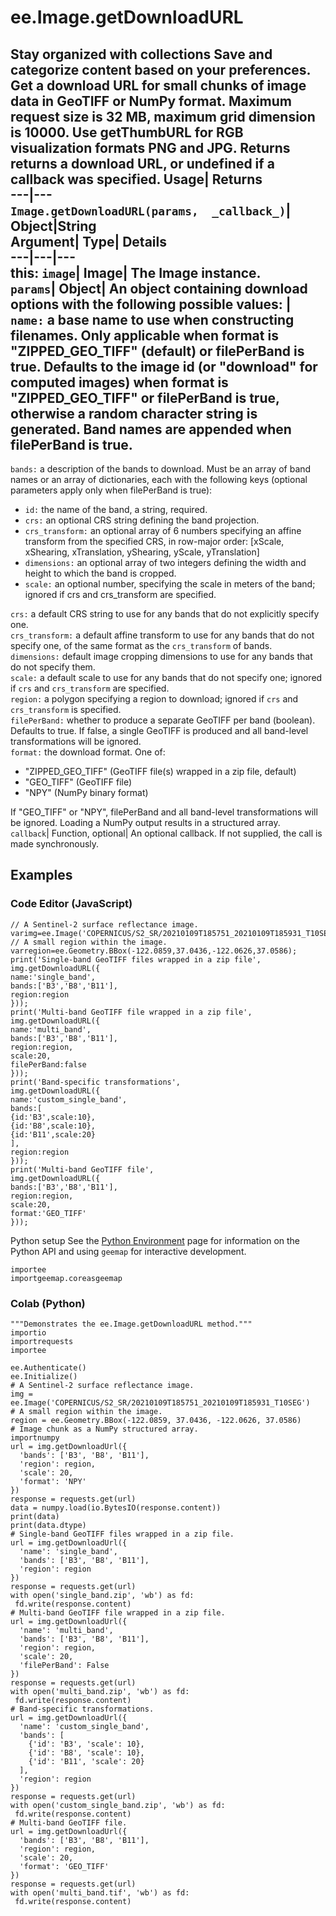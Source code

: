  
#  ee.Image.getDownloadURL 
Stay organized with collections  Save and categorize content based on your preferences. 
Get a download URL for small chunks of image data in GeoTIFF or NumPy format. Maximum request size is 32 MB, maximum grid dimension is 10000. 
Use getThumbURL for RGB visualization formats PNG and JPG.
Returns returns a download URL, or undefined if a callback was specified.
Usage| Returns  
---|---  
`Image.getDownloadURL(params,  _callback_)`| Object|String  
Argument| Type| Details  
---|---|---  
this: `image`| Image| The Image instance.  
`params`| Object| An object containing download options with the following possible values:  | ` name: ` a base name to use when constructing filenames. Only applicable when format is "ZIPPED_GEO_TIFF" (default) or filePerBand is true. Defaults to the image id (or "download" for computed images) when format is "ZIPPED_GEO_TIFF" or filePerBand is true, otherwise a random character string is generated. Band names are appended when filePerBand is true.  
---  
` bands: ` a description of the bands to download. Must be an array of band names or an array of dictionaries, each with the following keys (optional parameters apply only when filePerBand is true):
  * ` id: ` the name of the band, a string, required. 
  * ` crs: ` an optional CRS string defining the band projection.
  * ` crs_transform: ` an optional array of 6 numbers specifying an affine transform from the specified CRS, in row-major order: [xScale, xShearing, xTranslation, yShearing, yScale, yTranslation]
  * ` dimensions: ` an optional array of two integers defining the width and height to which the band is cropped.
  * ` scale: ` an optional number, specifying the scale in meters of the band; ignored if crs and crs_transform are specified.

  
` crs: ` a default CRS string to use for any bands that do not explicitly specify one.  
` crs_transform: ` a default affine transform to use for any bands that do not specify one, of the same format as the `crs_transform` of bands.  
` dimensions: ` default image cropping dimensions to use for any bands that do not specify them.  
` scale: ` a default scale to use for any bands that do not specify one; ignored if `crs` and `crs_transform` are specified.  
` region: ` a polygon specifying a region to download; ignored if `crs` and `crs_transform` is specified.  
` filePerBand: ` whether to produce a separate GeoTIFF per band (boolean). Defaults to true. If false, a single GeoTIFF is produced and all band-level transformations will be ignored.  
` format: ` the download format. One of: 
  * "ZIPPED_GEO_TIFF" (GeoTIFF file(s) wrapped in a zip file, default)
  * "GEO_TIFF" (GeoTIFF file)
  * "NPY" (NumPy binary format)

If "GEO_TIFF" or "NPY", filePerBand and all band-level transformations will be ignored. Loading a NumPy output results in a structured array.  
`callback`| Function, optional| An optional callback. If not supplied, the call is made synchronously.  
## Examples
### Code Editor (JavaScript)
```
// A Sentinel-2 surface reflectance image.
varimg=ee.Image('COPERNICUS/S2_SR/20210109T185751_20210109T185931_T10SEG');
// A small region within the image.
varregion=ee.Geometry.BBox(-122.0859,37.0436,-122.0626,37.0586);
print('Single-band GeoTIFF files wrapped in a zip file',
img.getDownloadURL({
name:'single_band',
bands:['B3','B8','B11'],
region:region
}));
print('Multi-band GeoTIFF file wrapped in a zip file',
img.getDownloadURL({
name:'multi_band',
bands:['B3','B8','B11'],
region:region,
scale:20,
filePerBand:false
}));
print('Band-specific transformations',
img.getDownloadURL({
name:'custom_single_band',
bands:[
{id:'B3',scale:10},
{id:'B8',scale:10},
{id:'B11',scale:20}
],
region:region
}));
print('Multi-band GeoTIFF file',
img.getDownloadURL({
bands:['B3','B8','B11'],
region:region,
scale:20,
format:'GEO_TIFF'
}));
```

Python setup
See the [ Python Environment](https://developers.google.com/earth-engine/guides/python_install) page for information on the Python API and using `geemap` for interactive development.
```
importee
importgeemap.coreasgeemap
```

### Colab (Python)
```
"""Demonstrates the ee.Image.getDownloadURL method."""
importio
importrequests
importee

ee.Authenticate()
ee.Initialize()
# A Sentinel-2 surface reflectance image.
img = ee.Image('COPERNICUS/S2_SR/20210109T185751_20210109T185931_T10SEG')
# A small region within the image.
region = ee.Geometry.BBox(-122.0859, 37.0436, -122.0626, 37.0586)
# Image chunk as a NumPy structured array.
importnumpy
url = img.getDownloadUrl({
  'bands': ['B3', 'B8', 'B11'],
  'region': region,
  'scale': 20,
  'format': 'NPY'
})
response = requests.get(url)
data = numpy.load(io.BytesIO(response.content))
print(data)
print(data.dtype)
# Single-band GeoTIFF files wrapped in a zip file.
url = img.getDownloadUrl({
  'name': 'single_band',
  'bands': ['B3', 'B8', 'B11'],
  'region': region
})
response = requests.get(url)
with open('single_band.zip', 'wb') as fd:
 fd.write(response.content)
# Multi-band GeoTIFF file wrapped in a zip file.
url = img.getDownloadUrl({
  'name': 'multi_band',
  'bands': ['B3', 'B8', 'B11'],
  'region': region,
  'scale': 20,
  'filePerBand': False
})
response = requests.get(url)
with open('multi_band.zip', 'wb') as fd:
 fd.write(response.content)
# Band-specific transformations.
url = img.getDownloadUrl({
  'name': 'custom_single_band',
  'bands': [
    {'id': 'B3', 'scale': 10},
    {'id': 'B8', 'scale': 10},
    {'id': 'B11', 'scale': 20}
  ],
  'region': region
})
response = requests.get(url)
with open('custom_single_band.zip', 'wb') as fd:
 fd.write(response.content)
# Multi-band GeoTIFF file.
url = img.getDownloadUrl({
  'bands': ['B3', 'B8', 'B11'],
  'region': region,
  'scale': 20,
  'format': 'GEO_TIFF'
})
response = requests.get(url)
with open('multi_band.tif', 'wb') as fd:
 fd.write(response.content)
```

